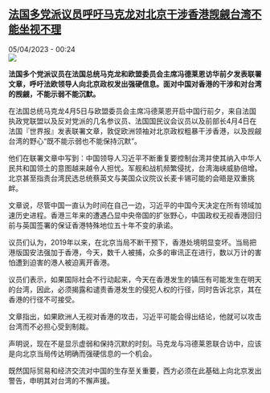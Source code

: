 <!--1680648303000-->
[法国多党派议员呼吁马克龙对北京干涉香港觊觎台湾不能坐视不理](https://www.rfi.fr/cn/%E4%B8%AD%E5%9B%BD/20230404-%E6%B3%95%E5%9B%BD%E5%A4%9A%E5%85%9A%E6%B4%BE%E8%AE%AE%E5%91%98%E5%91%BC%E5%90%81%E9%A9%AC%E5%85%8B%E9%BE%99%E5%AF%B9%E5%8C%97%E4%BA%AC%E5%B9%B2%E6%B6%89%E9%A6%99%E6%B8%AF%E8%A7%8A%E8%A7%8E%E5%8F%B0%E6%B9%BE%E4%B8%8D%E8%83%BD%E5%9D%90%E8%A7%86%E4%B8%8D%E7%90%86)
------

<div>05/04/2023 - 00:24</div><img src="https://s.rfi.fr/media/display/61d02518-d337-11ed-9991-005056bfb2b6/w:1280/p:16x9/AP23090373934290.jpg"><p><strong>法国多个党派议员在法国总统马克龙和欧盟委员会主席冯德莱恩访华前夕发表联署文章，呼吁法欧领导人向北京政权发出强硬信息。面对中国对香港的干涉和对台湾的觊觎，不能示弱不能沉默。                    </strong></p><div><p>在法国总统马克龙4月5日与欧盟委员会主席冯德莱恩开启中国行前夕，来自法国执政党联盟以及反对党派的几名参议员、法国国民议会议员以及前部长4月4日在法国『世界报』发表联署文章，敦促欧洲领袖对北京政权粗暴干涉香港，以及觊觎台湾的野心“既不能示弱也不能保持沉默”。</p><p>他们在联署文章中写到：中国领导人习近平不断重复要控制台湾并使其纳入中华人民共和国领土的意图越来越令人担忧。军舰和战机频繁侵扰，台湾海峡威胁倍增。北京甚至指责台湾民选总统蔡英文与美国众议院议长麦卡锡可能的会晤是双重挑衅。</p><p>文章说，尽管中国一直认为时间在自己一边，习近平的中国今天决定在所有领域加速历史进程。香港三年来的遭遇凸显中央帝国的扩张野心，中国政权无视香港回归前与英国签署的保证香港特殊地位五十年不变的承诺。</p><p>议员们认为，2019年以来，在北京当局不断干预下，香港处境明显变坏。当局把港版国安法强加于香港，今天，数千人被捕，众多的审讯正在进行，数以万计的害怕遭到迫害的港人被迫离开香港。</p><p>议员们表示，如果国际社会不行动起来，今天在香港发生的镇压有可能发生在明天的台湾，因此，必须揭露和谴责香港发生的侵犯人权的行径，同时告诉北京，其在香港的行径不可接受。</p><p>文章指出，如果欧洲人无视对香港的攻击，习近平可能会得出结论，他就可以攻击台湾而不必担心受到制裁。</p><p>声明说，现在不是显示虚弱和保持沉默的时刻。马克龙与冯德莱恩联合访中，应该是向北京当局传达明确而强硬信息的一个机会。</p><p>既然国际贸易和经济交流对中国的生存至关重要，西方必须在此基础上向北京发出警告，申明其对台湾的不懈声援。</p><div data-selfpromo-newsletter></div><div data-selfpromo-app></div></div>
